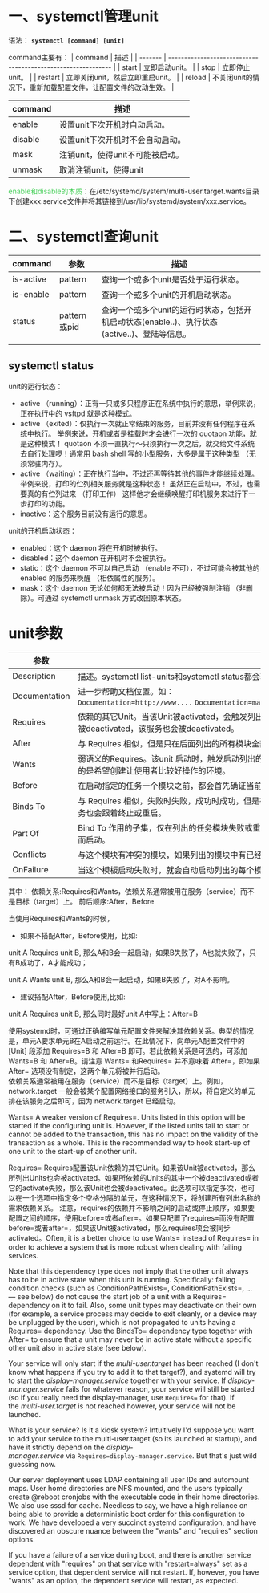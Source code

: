 
# 一、systemctl管理unit

语法： **`systemctl [command] [unit]`**

command主要有：
| command | 描述                                                         |
| ------- | ------------------------------------------------------------ |
| start   | 立即启动unit。                                               |
| stop    | 立即停止unit。                                               |
| restart | 立即关闭unit，然后立即重启unit。                             |
| reload  | 不关闭unit的情况下，重新加载配置文件，让配置文件的改动生效。 |

| command | 描述                             |
| ------- | -------------------------------- |
| enable  | 设置unit下次开机时自动启动。     |
| disable | 设置unit下次开机时不会自动启动。 |
| mask    | 注销unit，使得unit不可能被启动。 |
| unmask        | 取消注销unit，使得unit  |

<font color=44cf57>enable和disable的本质</font>：在/etc/systemd/system/multi-user.target.wants目录下创建xxx.service文件并将其链接到/usr/lib/systemd/system/xxx.service。

# 二、systemctl查询unit

| command   | 参数         | 描述                                                                                         |
| --------- | ------------ | -------------------------------------------------------------------------------------------- |
| is-active | pattern      | 查询一个或多个unit是否处于运行状态。                                                         |
| is-enable | pattern      | 查询一个或多个unit的开机启动状态。                                                           |
| status    | pattern或pid | 查询一个或多个unit的运行时状态，包括开机启动状态(enable..)、执行状态(active..)、登陆等信息。 |
|           |              |                                                                                              |

## systemctl status

unit的运行状态：
- active （running）：正有一只或多只程序正在系统中执行的意思，举例来说，正在执行中的 vsftpd 就是这种模式。
- active （exited）：仅执行一次就正常结束的服务，目前并没有任何程序在系统中执行。 举例来说，开机或者是挂载时才会进行一次的 quotaon 功能，就是这种模式！ quotaon 不须一直执行～只须执行一次之后，就交给文件系统去自行处理啰！通常用 bash shell 写的小型服务，大多是属于这种类型 （无须常驻内存）。
- active （waiting）：正在执行当中，不过还再等待其他的事件才能继续处理。举例来说，打印的伫列相关服务就是这种状态！ 虽然正在启动中，不过，也需要真的有伫列进来 （打印工作） 这样他才会继续唤醒打印机服务来进行下一步打印的功能。
- inactive：这个服务目前没有运行的意思。

unit的开机启动状态：
- enabled：这个 daemon 将在开机时被执行。
- disabled：这个 daemon 在开机时不会被执行。
- static：这个 daemon 不可以自己启动 （enable 不可），不过可能会被其他的 enabled 的服务来唤醒 （相依属性的服务）。
- mask：这个 daemon 无论如何都无法被启动！因为已经被强制注销 （非删除）。可通过 systemctl unmask 方式改回原本状态。

# unit参数

| 参数          | 描述                                                                                                                         |
| ------------- | ---------------------------------------------------------------------------------------------------------------------------- |
| Description   | 描述。systemctl list-units和systemctl status都会输出该部分内容。                                                             |
| Documentation | 进一步帮助文档位置。如：`Documentation=http://www....` `Documentation=man:sshd(8)` `Documentation=file:/etc/ssh/sshd_config` |
| Requires      | 依赖的其它Unit。当该Unit被activated，会触发列出的Unit的activated。如果其中任意一个Unit启动失败或被deactivated，该服务也会被deactivated。|
| After         | 与 Requires 相似，但是只在后面列出的所有模块全部启动完成以后，才会启动当前的服务。                                           |
| Wants         | 弱语义的Requires。该unit 启动时，触发启动列出的每个Unit，但是考虑这些模板启动是否成功。主要的目的是希望创建让使用者比较好操作的环境。          |
| Before        | 在启动指定的任务一个模块之前，都会首先确证当前服务已经运行。                                                                 |
| Binds To      | 与 Requires 相似，失败时失败，成功时成功，但是在这些unit中有任意一个出现意外结束或重启时，这个服务也会跟着终止或重启。       |
| Part Of       | Bind To 作用的子集，仅在列出的任务模块失败或重启时，终止或重启当前服务，而不会随列出模板的启动而启动。                       |
| Conflicts     | 与这个模块有冲突的模块，如果列出的模块中有已经在运行的，这个服务就不能启动，反之亦然。                                       |
| OnFailure   |  当这个模板启动失败时，就会自动启动列出的每个模块。                      |




其中：
依赖关系:Requires和Wants，依赖关系通常被用在服务（service）而不是目标（target）上。
前后顺序:After，Before

当使用Requires和Wants的时候，  
  
* 如果不搭配After，Before使用，比如:  
  
unit A Requires unit B, 那么A和B会一起启动，如果B失败了，A也就失败了，只有B成功了，A才能成功；  
  
unit A Wants unit B, 那么A和B会一起启动，如果B失败了，对A不影响。 
  
* 建议搭配After，Before使用,比如:  
  
unit A Requires unit B, 那么同时最好unit A中写上：After=B

使用systemd时，可通过正确编写单元配置文件来解决其依赖关系。典型的情况是，单元A要求单元B在A启动之前运行。在此情况下，向单元A配置文件中的 [Unit] 段添加 Requires=B 和 After=B 即可。若此依赖关系是可选的，可添加 Wants=B 和 After=B。请注意 Wants= 和Requires= 并不意味着 After=，即如果 After= 选项没有制定，这两个单元将被并行启动。  
依赖关系通常被用在服务（service）而不是目标（target）上。例如， network.target 一般会被某个配置网络接口的服务引入，所以，将自定义的单元排在该服务之后即可，因为 network.target 已经启动。

Wants=
A weaker version of Requires=. Units listed in this option will be started if the configuring unit is. However, if the listed units fail to start or cannot be added to the transaction, this has no impact on the validity of the transaction as a whole. This is the recommended way to hook start-up of one unit to the start-up of another unit.

Requires=
Requires配置该Unit依赖的其它Unit。如果该Unit被activated，那么所列出Units也会被activated。如果所依赖的Units的其中一个被deactivated或者它的activate失败，那么该Unit也会被deactivated。此选项可以指定多次，也可以在一个选项中指定多个空格分隔的单元，在这种情况下，将创建所有列出名称的需求依赖关系。
注意，requires的依赖并不影响之间的启动或停止顺序，如果要配置之间的顺序，使用before=或者after=。如果只配置了requires=而没有配置before=或者after=，如果该Unit被activated，那么requires项会被同步activated。Often, it is a better choice to use Wants= instead of Requires= in order to achieve a system that is more robust when dealing with failing services.

Note that this dependency type does not imply that the other unit always has to be in active state when this unit is running. Specifically: failing condition checks (such as ConditionPathExists=, ConditionPathExists=, … — see below) do not cause the start job of a unit with a Requires= dependency on it to fail. Also, some unit types may deactivate on their own (for example, a service process may decide to exit cleanly, or a device may be unplugged by the user), which is not propagated to units having a Requires= dependency. Use the BindsTo= dependency type together with After= to ensure that a unit may never be in active state without a specific other unit also in active state (see below).


Your service will only start if the _multi-user.target_ has been reached (I don't know what happens if you try to add it to that target?), and systemd will try to start the _display-manager.service_ together with your service. If _display-manager.service_ fails for whatever reason, your service will still be started (so if you really need the display-manager, use `Requires=` for that). If the _multi-user.target_ is not reached however, your service will not be launched.

What is your service? Is it a kiosk system? Intuitively I'd suppose you want to add your service to the multi-user.target (so its launched at startup), and have it strictly depend on the _display-manager.service_ via `Requires=display-manager.service`. But that's just wild guessing now.

Our server deployment uses LDAP containing all user IDs and automount maps. User home directories are NFS mounted, and the users typically create @reboot cronjobs with the executable code in their home directories. We also use sssd for cache. Needless to say, we have a high reliance on being able to provide a deterministic boot order for this configuration to work. We have developed a very succinct systemd configuration, and have discovered an obscure nuance between the "wants" and "requires" section options.

If you have a failure of a service during boot, and there is another service dependent with "requires" on that service with "restart=always" set as a service option, that dependent service will not restart. If, however, you have "wants" as an option, the dependent service will restart, as expected.